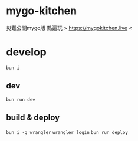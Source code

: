 # mygo-kitchen
災難公關mygo版
點這玩 > https://mygokitchen.live <

# develop
`bun i`

## dev
`bun run dev`

## build & deploy
`bun i -g wrangler`
`wrangler login`
`bun run deploy`
